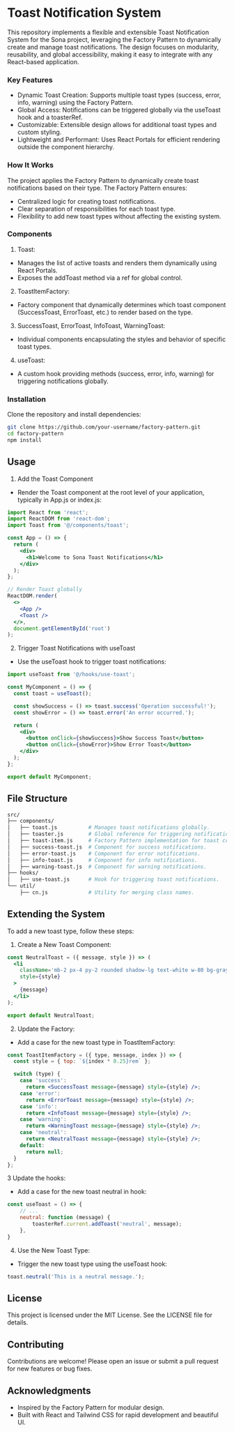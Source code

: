 # Toast Notification System

This repository implements a flexible and extensible Toast Notification System for the Sona project, leveraging the Factory Pattern to dynamically create and manage toast notifications. The design focuses on modularity, reusability, and global accessibility, making it easy to integrate with any React-based application.

### Key Features

- Dynamic Toast Creation: Supports multiple toast types (success, error, info, warning) using the Factory Pattern.
- Global Access: Notifications can be triggered globally via the useToast hook and a toasterRef.
- Customizable: Extensible design allows for additional toast types and custom styling.
- Lightweight and Performant: Uses React Portals for efficient rendering outside the component hierarchy.

### How It Works

The project applies the Factory Pattern to dynamically create toast notifications based on their type. The Factory Pattern ensures:

- Centralized logic for creating toast notifications.
- Clear separation of responsibilities for each toast type.
- Flexibility to add new toast types without affecting the existing system.

### Components

1. Toast:

- Manages the list of active toasts and renders them dynamically using React Portals.
- Exposes the addToast method via a ref for global control.

2. ToastItemFactory:

- Factory component that dynamically determines which toast component (SuccessToast, ErrorToast, etc.) to render based on the type.

3. SuccessToast, ErrorToast, InfoToast, WarningToast:

- Individual components encapsulating the styles and behavior of specific toast types.

4. useToast:

- A custom hook providing methods (success, error, info, warning) for triggering notifications globally.

### Installation

Clone the repository and install dependencies:

```bash
git clone https://github.com/your-username/factory-pattern.git
cd factory-pattern
npm install
```

## Usage

1. Add the Toast Component

- Render the Toast component at the root level of your application, typically in App.js or index.js:

```jsx
import React from 'react';
import ReactDOM from 'react-dom';
import Toast from '@/components/toast';

const App = () => {
  return (
    <div>
      <h1>Welcome to Sona Toast Notifications</h1>
    </div>
  );
};

// Render Toast globally
ReactDOM.render(
  <>
    <App />
    <Toast />
  </>,
  document.getElementById('root')
);
```

2. Trigger Toast Notifications with useToast

- Use the useToast hook to trigger toast notifications:

```jsx
import useToast from '@/hooks/use-toast';

const MyComponent = () => {
  const toast = useToast();

  const showSuccess = () => toast.success('Operation successful!');
  const showError = () => toast.error('An error occurred.');

  return (
    <div>
      <button onClick={showSuccess}>Show Success Toast</button>
      <button onClick={showError}>Show Error Toast</button>
    </div>
  );
};

export default MyComponent;
```

## File Structure

```bash
src/
├── components/
│   ├── toast.js          # Manages toast notifications globally.
│   ├── toaster.js        # Global reference for triggering notifications.
│   ├── toast-item.js     # Factory Pattern implementation for toast components.
│   ├── success-toast.js  # Component for success notifications.
│   ├── error-toast.js    # Component for error notifications.
│   ├── info-toast.js     # Component for info notifications.
│   ├── warning-toast.js  # Component for warning notifications.
├── hooks/
│   ├── use-toast.js      # Hook for triggering toast notifications.
└── util/
    ├── cn.js             # Utility for merging class names.
```

## Extending the System

To add a new toast type, follow these steps:

1. Create a New Toast Component:

```jsx
const NeutralToast = ({ message, style }) => (
  <li
    className='mb-2 px-4 py-2 rounded shadow-lg text-white w-80 bg-gray-500'
    style={style}
  >
    {message}
  </li>
);

export default NeutralToast;
```

2. Update the Factory:

- Add a case for the new toast type in ToastItemFactory:

```jsx
const ToastItemFactory = ({ type, message, index }) => {
  const style = { top: `${index * 0.25}rem` };

  switch (type) {
    case 'success':
      return <SuccessToast message={message} style={style} />;
    case 'error':
      return <ErrorToast message={message} style={style} />;
    case 'info':
      return <InfoToast message={message} style={style} />;
    case 'warning':
      return <WarningToast message={message} style={style} />;
    case 'neutral':
      return <NeutralToast message={message} style={style} />;
    default:
      return null;
  }
};
```

3 Update the hooks:

- Add a case for the new toast neutral in hook:

```jsx
const useToast = () => {
    // ...
    neutral: function (message) {
        toasterRef.current.addToast('neutral', message);
    },
}
```

4. Use the New Toast Type:

- Trigger the new toast type using the useToast hook:

```jsx
toast.neutral('This is a neutral message.');
```

## License

This project is licensed under the MIT License. See the LICENSE file for details.

## Contributing

Contributions are welcome! Please open an issue or submit a pull request for new features or bug fixes.

## Acknowledgments

- Inspired by the Factory Pattern for modular design.
- Built with React and Tailwind CSS for rapid development and beautiful UI.

